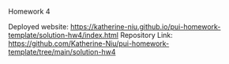 Homework 4 

Deployed website: https://katherine-niu.github.io/pui-homework-template/solution-hw4/index.html
Repository Link: https://github.com/Katherine-Niu/pui-homework-template/tree/main/solution-hw4 
